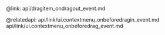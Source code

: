 @link: api/dragitem_ondragout_event.md

@relatedapi:
	api/link/ui.contextmenu_onbeforedragin_event.md
    api/link/ui.contextmenu_onbeforedrag_event.md